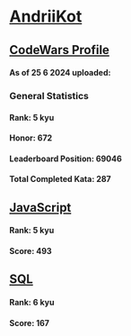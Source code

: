 # [AndriiKot](https://www.codewars.com/users/AndriiKot)
## [CodeWars Profile](https://www.codewars.com/users/AndriiKot)
#### As of 25 6 2024 uploaded:
### General Statistics
#### Rank: 5 kyu
#### Honor: 672
#### Leaderboard Position: 69046
#### Total Completed Kata: 287

## [JavaScript](https://github.com/AndriiKot/JavaScript__CodeWars)
#### Rank: 5 kyu
#### Score: 493

## [SQL](https://github.com/AndriiKot/SQL__CodeWars)
#### Rank: 6 kyu
#### Score: 167
